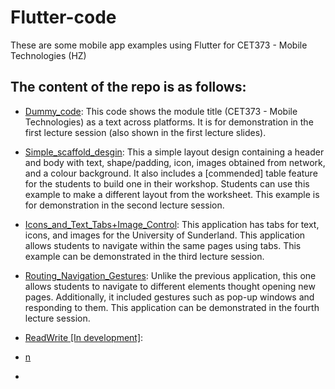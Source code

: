 # Flutter-code
These are some mobile app examples using Flutter for CET373 - Mobile Technologies (HZ)

## The content of the repo is as follows:
- <ins>Dummy_code</ins>: This code shows the module title (CET373 - Mobile Technologies) as a text across platforms. It is for demonstration in the first lecture session (also shown in the first lecture slides).

- <ins>Simple_scaffold_desgin</ins>: This a simple layout design containing a header and body with text, shape/padding, icon, images obtained from network, and a colour background. It also includes a [commended] table feature for the students to build one in their workshop. Students can use this example to make a different layout from the worksheet. This example is for demonstration in the second lecture session.

- <ins>Icons_and_Text_Tabs+Image_Control</ins>: This application has tabs for text, icons, and images for the University of Sunderland. This application allows students to navigate within the same pages using tabs. This example can be demonstrated in the third lecture session.

- <ins>Routing_Navigation_Gestures</ins>: Unlike the previous application, this one allows students to navigate to different elements thought opening new pages. Additionally, it included gestures such as pop-up windows and responding to them. This application can be demonstrated in the fourth lecture session.

- <ins>ReadWrite [In development]</ins>:

- <ins>n</ins>

- 
